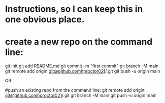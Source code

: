 # Instructions, so I can keep this in one obvious place.

# create a new repo on the command line:
  git init
  git add README.md
  git commit -m "first commit"
  git branch -M main
  git remote add origin git@github.comhproctor021/<reponame>.git
  git push -u origin main
  
  
  OR
  
  #push an existing repo from the command line:
    git remote add origin git@github.comhproctor021/<reponame>.git
    git branch -M main
    git push -u origin main
